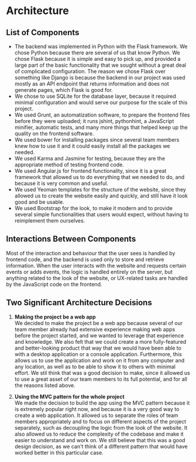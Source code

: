 # Architecture
## List of Components
* The backend was implemented in Python with the Flask framework. We chose Python because there are several of us that know Python. We chose Flask because it is simple and easy to pick up, and provided a large part of the basic functionality that we sought without a great deal of complicated configuration. The reason we chose Flask over something like Django is because the backend in our project was used mostly as an API endpoint that returns information and does not generate pages, which Flask is good for.
* We chose to use SQLite for the database layer, because it required minimal configuration and would serve our purpose for the scale of this project.
* We used Grunt, an automatization software, to prepare the frontend files before they were uploaded; it runs jshint, pythonhint, a JavaScript minifier, automatic tests, and many more things that helped keep up the quality on the frontend software.
* We used bower for installing packages since several team members knew how to use it and it could easily install all the packages we needed.
* We used Karma and Jasmine for testing, because they are the appropriate method of testing frontend code.
* We used Angular.js for frontend functionality, since it is a great framework that allowed us to do everything that we needed to do, and because it is very common and useful.
* We used Yeoman templates for the structure of the website, since they allowed us to create the website easily and quickly, and still have it look good and be usable.
* We used Bootstrap for the look, to make it modern and to provide several simple functionalities that users would expect, without having to reimplement them ourselves.

## Interactions Between Components
Most of the interaction and behaviour that the user sees is handled by frontend code, and the backend is used only to store and retrieve information. When the user interacts with the website and requests certain events or adds events, the logic is handled entirely on the server, but anything related to the look of the website, or UX-related tasks are handled by the JavaScript code on the frontend.

## Two Significant Architecture Decisions
 1. **Making the project be a web app**  
We decided to make the project be a web app because several of our team member already had extensive experience making web apps before the project started, and we wanted to leverage that experience and knowledge. We also felt that we could create a more fully-featured and better-looking product that way that we would have been able to with a desktop application or a console application. Furthermore, this allows us to use the application and work on it from any computer and any location, as well as to be able to show it to others with minimal effort. We stil think that was a good decision to make, since it allowed us to use a great asset of our team members to its full potential, and for all the reasons listed above.

 2. **Using the MVC pattern for the whole project**  
We made the decision to build the app using the MVC pattern because it is extremely popular right now, and because it is a very good way to create a web application. It allowed us to separate the roles of team members appropriately and to focus on different aspects of the project separately, such as decoupling the logic from the look of the website. It also allowed us to reduce the complexity of the codebase and make it easier to understand and work on. We still believe that this was a good design decision, as we can't think of a different pattern that would have worked better in this particular case.
